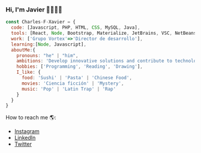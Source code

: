 ### Hi, I'm Javier 👋👨🏽‍💻

<!-- Picture -->

```js
const Charles-F-Xavier = {
  code: [Javascript, PHP, HTML, CSS, MySQL, Java],
  tools: [React, Node, Bootstrap, Materialize, JetBrains, VSC, NetBeans],
  work: ['Grupo Vortex'=>'Director de desarrollo'],
  learning:[Node, Javascript],
  aboutMe:{
    pronouns: "he" | "him",
    ambitions: 'Develop innovative solutions and contribute to technological growth',
    hobbies: ['Programming', 'Reading', 'Drawing'],
    I_like: {
      food: 'Sushi' | 'Pasta' | 'Chinese Food',
      movies: 'Ciencia ficción' | 'Mystery',
      music: 'Pop' | 'Latin Trap' | 'Rap'
    }
  }
}
```
How to reach me 🌎:
- [Instagram](https://www.instagram.com/javi._.rulitos/)
- [LinkedIn](https://www.linkedin.com/in/javier-villalobos-ramírez-21b803260/)
- [Twitter](https://twitter.com/Javi_1Rulitos)
<!--
**Charles-F-Xavier/Charles-F-Xavier** is a ✨ _special_ ✨ repository because its `README.md` (this file) appears on your GitHub profile.

Here are some ideas to get you started:

- 🔭 I’m currently working on ...
- 🌱 I’m currently learning ...
- 👯 I’m looking to collaborate on ...
- 🤔 I’m looking for help with ...
- 💬 Ask me about ...
- 📫 How to reach me: ...
- 😄 Pronouns: ...
- ⚡ Fun fact: ...
-->
